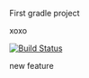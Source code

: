 First gradle project

xoxo

[![Build Status](https://travis-ci.org/synwix/test.svg?branch=main)](https://travis-ci.org/synwix/test)

new feature